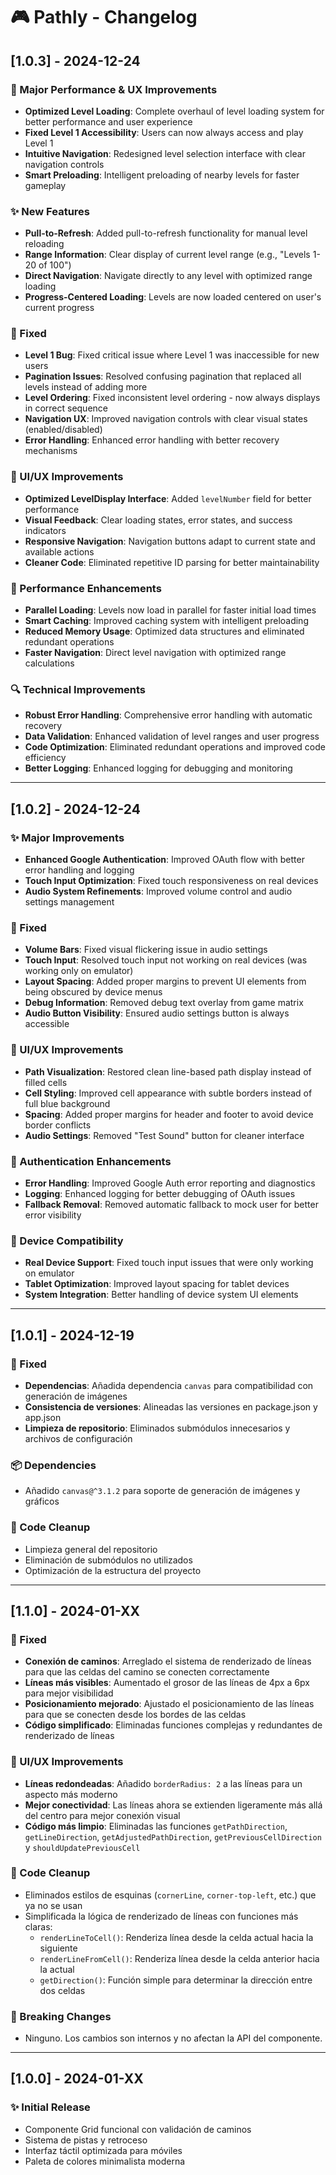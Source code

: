 # 🎮 Pathly - Changelog

## [1.0.3] - 2024-12-24

### 🚀 Major Performance & UX Improvements
- **Optimized Level Loading**: Complete overhaul of level loading system for better performance and user experience
- **Fixed Level 1 Accessibility**: Users can now always access and play Level 1
- **Intuitive Navigation**: Redesigned level selection interface with clear navigation controls
- **Smart Preloading**: Intelligent preloading of nearby levels for faster gameplay

### ✨ New Features
- **Pull-to-Refresh**: Added pull-to-refresh functionality for manual level reloading
- **Range Information**: Clear display of current level range (e.g., "Levels 1-20 of 100")
- **Direct Navigation**: Navigate directly to any level with optimized range loading
- **Progress-Centered Loading**: Levels are now loaded centered on user's current progress

### 🔧 Fixed
- **Level 1 Bug**: Fixed critical issue where Level 1 was inaccessible for new users
- **Pagination Issues**: Resolved confusing pagination that replaced all levels instead of adding more
- **Level Ordering**: Fixed inconsistent level ordering - now always displays in correct sequence
- **Navigation UX**: Improved navigation controls with clear visual states (enabled/disabled)
- **Error Handling**: Enhanced error handling with better recovery mechanisms

### 🎨 UI/UX Improvements
- **Optimized LevelDisplay Interface**: Added `levelNumber` field for better performance
- **Visual Feedback**: Clear loading states, error states, and success indicators
- **Responsive Navigation**: Navigation buttons adapt to current state and available actions
- **Cleaner Code**: Eliminated repetitive ID parsing for better maintainability

### 📱 Performance Enhancements
- **Parallel Loading**: Levels now load in parallel for faster initial load times
- **Smart Caching**: Improved caching system with intelligent preloading
- **Reduced Memory Usage**: Optimized data structures and eliminated redundant operations
- **Faster Navigation**: Direct level navigation with optimized range calculations

### 🔍 Technical Improvements
- **Robust Error Handling**: Comprehensive error handling with automatic recovery
- **Data Validation**: Enhanced validation of level ranges and user progress
- **Code Optimization**: Eliminated redundant operations and improved code efficiency
- **Better Logging**: Enhanced logging for debugging and monitoring

---

## [1.0.2] - 2024-12-24

### ✨ Major Improvements
- **Enhanced Google Authentication**: Improved OAuth flow with better error handling and logging
- **Touch Input Optimization**: Fixed touch responsiveness on real devices
- **Audio System Refinements**: Improved volume control and audio settings management

### 🔧 Fixed
- **Volume Bars**: Fixed visual flickering issue in audio settings
- **Touch Input**: Resolved touch input not working on real devices (was working only on emulator)
- **Layout Spacing**: Added proper margins to prevent UI elements from being obscured by device menus
- **Debug Information**: Removed debug text overlay from game matrix
- **Audio Button Visibility**: Ensured audio settings button is always accessible

### 🎨 UI/UX Improvements
- **Path Visualization**: Restored clean line-based path display instead of filled cells
- **Cell Styling**: Improved cell appearance with subtle borders instead of full blue background
- **Spacing**: Added proper margins for header and footer to avoid device border conflicts
- **Audio Settings**: Removed "Test Sound" button for cleaner interface

### 🔐 Authentication Enhancements
- **Error Handling**: Improved Google Auth error reporting and diagnostics
- **Logging**: Enhanced logging for better debugging of OAuth issues
- **Fallback Removal**: Removed automatic fallback to mock user for better error visibility

### 📱 Device Compatibility
- **Real Device Support**: Fixed touch input issues that were only working on emulator
- **Tablet Optimization**: Improved layout spacing for tablet devices
- **System Integration**: Better handling of device system UI elements

---

## [1.0.1] - 2024-12-19

### 🔧 Fixed
- **Dependencias**: Añadida dependencia `canvas` para compatibilidad con generación de imágenes
- **Consistencia de versiones**: Alineadas las versiones en package.json y app.json
- **Limpieza de repositorio**: Eliminados submódulos innecesarios y archivos de configuración

### 📦 Dependencies
- Añadido `canvas@^3.1.2` para soporte de generación de imágenes y gráficos

### 🧹 Code Cleanup
- Limpieza general del repositorio
- Eliminación de submódulos no utilizados
- Optimización de la estructura del proyecto

---

## [1.1.0] - 2024-01-XX

### 🔧 Fixed
- **Conexión de caminos**: Arreglado el sistema de renderizado de líneas para que las celdas del camino se conecten correctamente
- **Líneas más visibles**: Aumentado el grosor de las líneas de 4px a 6px para mejor visibilidad
- **Posicionamiento mejorado**: Ajustado el posicionamiento de las líneas para que se conecten desde los bordes de las celdas
- **Código simplificado**: Eliminadas funciones complejas y redundantes de renderizado de líneas

### 🎨 UI/UX Improvements
- **Líneas redondeadas**: Añadido `borderRadius: 2` a las líneas para un aspecto más moderno
- **Mejor conectividad**: Las líneas ahora se extienden ligeramente más allá del centro para mejor conexión visual
- **Código más limpio**: Eliminadas las funciones `getPathDirection`, `getLineDirection`, `getAdjustedPathDirection`, `getPreviousCellDirection` y `shouldUpdatePreviousCell`

### 🧹 Code Cleanup
- Eliminados estilos de esquinas (`cornerLine`, `corner-top-left`, etc.) que ya no se usan
- Simplificada la lógica de renderizado de líneas con funciones más claras:
  - `renderLineToCell()`: Renderiza línea desde la celda actual hacia la siguiente
  - `renderLineFromCell()`: Renderiza línea desde la celda anterior hacia la actual
  - `getDirection()`: Función simple para determinar la dirección entre dos celdas

### 🔄 Breaking Changes
- Ninguno. Los cambios son internos y no afectan la API del componente.

---

## [1.0.0] - 2024-01-XX

### ✨ Initial Release
- Componente Grid funcional con validación de caminos
- Sistema de pistas y retroceso
- Interfaz táctil optimizada para móviles
- Paleta de colores minimalista moderna 